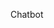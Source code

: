 
Chatbot
<!-- 
     

<div className={styles.abrir}>

<button className={styles.escondido}>
            <BiSolidCommentDetail className={`${styles.icone} ${styles.iconMsg}`}/>
            <IoClose className={`${styles.icone} ${styles.iconFechar}`} />
        </button>


        <section className={styles.chatbot}>

                <header>
                    <h2>ChatBot</h2>
                </header>
                <ul className={styles.chatbox}>
                    <li className={`${styles.chat} ${styles.msgPc}`}>
                        <FaRobot className={styles.icon}></FaRobot>
                        <p>Olá! Como posso te ajudar?</p>
                    </li>

                    <li className={`${styles.chat} ${styles.msgUser}`}>
                        <p>Lorem ipsum dolor sit amet.</p>
                    </li>
                </ul>

            <div className={styles.chatInput}>
                <textarea id="textarea" placeholder="Escreva sua mensagem"></textarea>
                <MdSend id="enviar" className={styles.send}></MdSend>
            </div>


        </section> </div>  -->